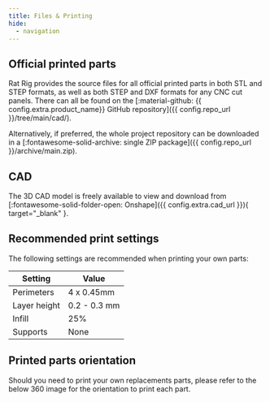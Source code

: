 ```yaml
---
title: Files & Printing
hide:
  - navigation
---
```


## Official printed parts

Rat Rig provides the source files for all official printed parts in both STL and STEP formats, as well as both STEP and DXF formats for any CNC cut panels. There can all be found on the [:material-github: {{ config.extra.product_name}} GitHub repository]({{ config.repo_url }}/tree/main/cad/). 

Alternatively, if preferred, the whole project repository can be downloaded in a [:fontawesome-solid-archive: single ZIP package]({{ config.repo_url }}/archive/main.zip).

## CAD

The 3D CAD model is freely available to view and download from [:fontawesome-solid-folder-open: Onshape]({{ config.extra.cad_url }}){ target="_blank" }.

## Recommended print settings

The following settings are recommended when printing your own parts:

| Setting      | Value        |
| ------------ | ------------ |
| Perimeters   | 4 x 0.45mm   |
| Layer height | 0.2 - 0.3 mm |
| Infill       | 25%          |
| Supports     | None         |

## Printed parts orientation
Should you need to print your own replacements parts, please refer to the below 360 image for the orientation to print each part.
<div
    class="cloudimage-360"
    data-folder="/assets/360/printed_parts/"
    data-filename="{index}.png"
    data-amount="24">
</div>